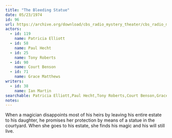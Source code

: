 ```yaml
---
title: "The Bleeding Statue"
date: 05/23/1974
id: 96
url: https://archive.org/download/cbs_radio_mystery_theater/cbs_radio_mystery_theater-0051-0100.zip/cbs_radio_mystery_theater-0051-0100%2Fcbsrmt_0096_the_bleeding_statue.mp3
actors:  
  - id: 119
    name: Patricia Elliott  
  - id: 58
    name: Paul Hecht  
  - id: 25
    name: Tony Roberts  
  - id: 90
    name: Court Benson  
  - id: 71
    name: Grace Matthews
writers:  
  - id: 38
    name: Ian Martin
searchable: Patricia Elliott,Paul Hecht,Tony Roberts,Court Benson,Grace Matthews Ian Martin
notes:  
---
```

When a magician disappoints most of his heirs by leaving his entire estate to his daughter, he promises her protection by means of a statue in the courtyard. When she goes to his estate, she finds his magic and his will still live.
